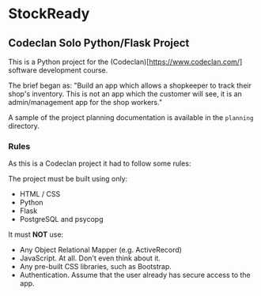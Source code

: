 # StockReady

## Codeclan Solo Python/Flask Project

This is a Python project for the (Codeclan)[https://www.codeclan.com/] software development course.

The brief began as: "Build an app which allows a shopkeeper to track their shop's inventory. This is
not an app which the customer will see, it is an admin/management app for the shop workers."

A sample of the project planning documentation is available in the `planning` directory.

### Rules

As this is a Codeclan project it had to follow some rules:

The project must be built using only:

* HTML / CSS
* Python
* Flask
* PostgreSQL and psycopg

It must **NOT** use:

* Any Object Relational Mapper (e.g. ActiveRecord)
* JavaScript. At all. Don't even think about it.
* Any pre-built CSS libraries, such as Bootstrap.
* Authentication. Assume that the user already has secure access to the app.
